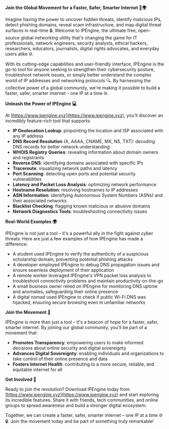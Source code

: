 **Join the Global Movement for a Faster, Safer, Smarter Internet 🚀🌍**

Imagine having the power to uncover hidden threats, identify malicious IPs, detect phishing domains, reveal scam infrastructure, and map digital threat surfaces in real-time 🔒. Welcome to IPEngine, the ultimate free, open-source global networking utility that's changing the game for IT professionals, network engineers, security analysts, ethical hackers, researchers, educators, journalists, digital rights advocates, and everyday users alike 🌐.

With its cutting-edge capabilities and user-friendly interface, IPEngine is the go-to tool for anyone seeking to strengthen their cybersecurity posture, troubleshoot network issues, or simply better understand the complex world of IP addresses and networking protocols 🔍. By harnessing the collective power of a global community, we're making it possible to build a faster, safer, smarter internet – one IP at a time 🌐.

**Unleash the Power of IPEngine 💻**

At [https://www.ipengine.xyz](https://www.ipengine.xyz), you'll discover an incredibly feature-rich tool that supports:

*   **IP Geolocation Lookup**: pinpointing the location and ISP associated with any IP address
*   **DNS Record Resolution** (A, AAAA, CNAME, MX, NS, TXT): decoding DNS records for better network understanding
*   **WHOIS Registry Queries**: revealing information about domain owners and registrants
*   **Reverse DNS**: identifying domains associated with specific IPs
*   **Traceroute**: visualizing network paths and latency
*   **Port Scanning**: detecting open ports and potential security vulnerabilities
*   **Latency and Packet Loss Analysis**: optimizing network performance
*   **Hostname Resolution**: resolving hostnames to IP addresses
*   **ASN Information**: identifying Autonomous System Numbers (ASNs) and their associated networks
*   **Blacklist Checking**: flagging known malicious or abusive domains
*   **Network Diagnostics Tools**: troubleshooting connectivity issues

**Real-World Examples 🌍**

IPEngine is not just a tool – it's a powerful ally in the fight against cyber threats. Here are just a few examples of how IPEngine has made a difference:

*   A student used IPEngine to verify the authenticity of a suspicious scholarship domain, preventing potential phishing attacks
*   A developer employed IPEngine to debug DNS propagation issues and ensure seamless deployment of their application
*   A remote worker leveraged IPEngine's VPN packet loss analysis to troubleshoot connectivity problems and maintain productivity on-the-go
*   A small business owner relied on IPEngine for monitoring DNS uptime and anomalies, safeguarding their online presence
*   A digital nomad used IPEngine to check if public Wi-Fi DNS was hijacked, ensuring secure browsing even in unfamiliar networks

**Join the Movement 🌟**

IPEngine is more than just a tool – it's a beacon of hope for a faster, safer, smarter internet. By joining our global community, you'll be part of a movement that:

*   **Promotes Transparency**: empowering users to make informed decisions about online security and digital sovereignty
*   **Advances Digital Sovereignty**: enabling individuals and organizations to take control of their online presence and data
*   **Fosters Internet Health**: contributing to a more secure, reliable, and equitable internet for all

**Get Involved 🤝**

Ready to join the revolution? Download IPEngine today from [https://www.ipengine.xyz](https://www.ipengine.xyz) and start exploring its incredible features. Share it with friends, tech communities, and online groups to spread awareness and build a stronger digital ecosystem.

Together, we can create a faster, safer, smarter internet – one IP at a time 🌐🔒. Join the movement today and be part of something truly remarkable!